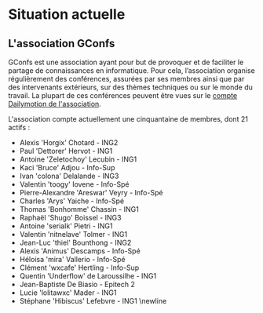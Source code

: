 # Situation actuelle

## L'association GConfs

GConfs est une association ayant pour but de provoquer et de faciliter
le partage de connaissances en informatique. Pour cela, l’association
organise régulièrement des conférences, assurées par ses membres ainsi
que par des intervenants extérieurs, sur des thèmes techniques ou sur le
monde du travail.
La plupart de ces conférences peuvent être vues sur
le [compte Dailymotion de
l'association](http://www.dailymotion.com/gconfs).

L'association compte actuellement une cinquantaine de membres, dont 21
actifs :

* Alexis 'Horgix' Chotard - ING2
* Paul 'Dettorer' Hervot - ING1
* Antoine 'Zeletochoy' Lecubin - ING1
* Kaci 'Bruce' Adjou - Info-Sup
* Ivan 'colona' Delalande - ING3
* Valentin 'toogy' Iovene - Info-Spé
* Pierre-Alexandre 'Areswar' Veyry - Info-Spé
* Charles 'Arys' Yaiche - Info-Spé
* Thomas 'Bonhomme' Chassin - ING1
* Raphaël 'Shugo' Boissel - ING3
* Antoine 'serialk' Pietri - ING1
* Valentin 'nitnelave' Tolmer - ING1
* Jean-Luc 'thiel' Bounthong - ING2
* Alexis 'Animus' Descamps - Info-Spé
* Héloisa 'mira' Vallerio - Info-Spé
* Clément 'wxcafe' Hertling - Info-Sup
* Quentin 'Underflow' de Laroussilhe - ING1
* Jean-Baptiste De Biasio - Epitech 2
* Lucie 'lolitawxc' Mader - ING1
* Stéphane 'Hibiscus' Lefebvre - ING1
\newline
